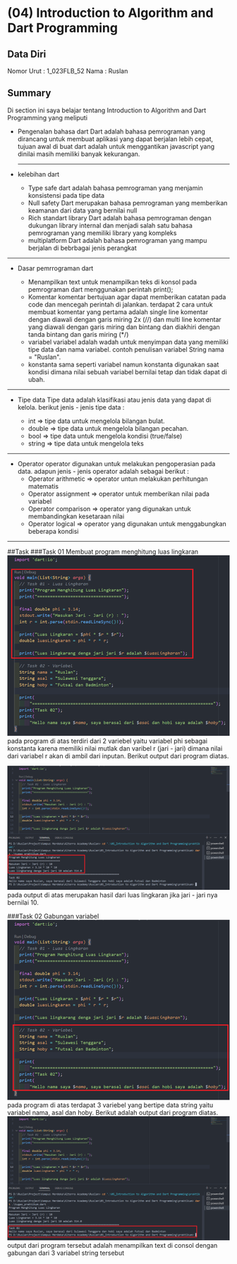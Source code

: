# (04) Introduction to Algorithm and Dart Programming

## Data Diri

Nomor Urut : 1_023FLB_52
Nama : Ruslan

## Summary

Di section ini saya belajar tentang Introduction to Algorithm and Dart Programming yang meliputi

- Pengenalan bahasa dart
  Dart adalah bahasa pemrograman yang dirancang untuk membuat aplikasi yang dapat berjalan lebih cepat, tujuan awal di buat dart adalah untuk menggantikan javascript yang dinilai masih memiliki banyak kekurangan.
  ***
- kelebihan dart

  - Type safe
    dart adalah bahasa pemrograman yang menjamin konsistensi pada tipe data
  - Null safety
    Dart merupakan bahasa pemrograman yang memberikan keamanan dari data yang bernilai null
  - Rich standart library
    Dart adalah bahasa pemrograman dengan dukungan library internal dan menjadi salah satu bahasa pemrograman yang memiliki library yang kompleks
  - multiplatform
    Dart adalah bahasa pemrograman yang mampu berjalan di bebrbagai jenis perangkat

---

- Dasar pemrrograman dart

  - Menampilkan text
    untuk menampilkan teks di konsol pada pemrograman dart menggunakan perintah print();
  - Komentar
    komentar bertujuan agar dapat memberikan catatan pada code dan mencegah perintah di jalankan. terdapat 2 cara untuk membuat komentar yang pertama adalah single line komentar dengan diawali dengan garis miring 2x (//) dan multi line komentar yang diawali dengan garis miring dan bintang dan diakhiri dengan tanda bintang dan garis miring (\*/)
  - variabel
    variabel adalah wadah untuk menyimpan data yang memiliki tipe data dan nama variabel. contoh penulisan variabel String nama = "Ruslan".
  - konstanta
    sama seperti variabel namun konstanta digunakan saat kondisi dimana nilai sebuah variabel bernilai tetap dan tidak dapat di ubah.

---

- Tipe data
  Tipe data adalah klasifikasi atau jenis data yang dapat di kelola. berikut jenis - jenis tipe data :

  - int => tipe data untuk mengelola bilangan bulat.
  - double => tipe data untuk mengelola bilangan pecahan.
  - bool => tipe data untuk mengelola kondisi (true/false)
  - string => tipe data untuk mengelola teks

---

- Operator
  operator digunakan untuk melakukan pengoperasian pada data. adapun jenis - jenis operator adalah sebagai berikut :
  - Operator arithmetic => operator untun melakukan perhitungan matematis
  - Operator assignment => operator untuk memberikan nilai pada variabel
  - Operator comparison => operator yang digunakan untuk membandingkan kesetaraan nilai
  - Operator logical => operator yang digunakan untuk menggabungkan beberapa kondisi

---

##Task
###Task 01
Membuat program menghitung luas lingkaran
![task1](screenshots/lingkaran1.png)
pada program di atas terdiri dari 2 variebel yaitu variabel phi sebagai konstanta karena memiliki nilai mutlak dan varibel r (jari - jari) dimana nilai dari variabel r akan di ambil dari inputan.
Berikut output dari program diatas.

![task1](screenshots/output%20lingkaran.png)
pada output di atas merupakan hasil dari luas lingkaran jika jari - jari nya bernilai 10.

###Task 02
Gabungan variabel
![task2](screenshots/variabel1.png)
pada program di atas terdapat 3 variebel yang bertipe data string yaitu variabel nama, asal dan hoby.
Berikut adalah output dari program diatas.
![task2](screenshots/output%20variabel.png)
output dari program tersebut adalah menampilkan text di consol dengan gabungan dari 3 variabel string tersebut
